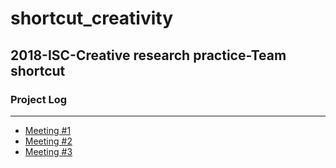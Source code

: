 # shortcut_creativity
## 2018-ISC-Creative research practice-Team shortcut
### Project Log
****

- [Meeting #1](https://github.com/Moog303/shortcut_creativity/tree/master/meeting%231)
- [Meeting #2](https://github.com/Moog303/shortcut_creativity/tree/master/meeting%232)
- [Meeting #3](https://github.com/Moog303/shortcut_creativity/tree/master/meeting%233)
